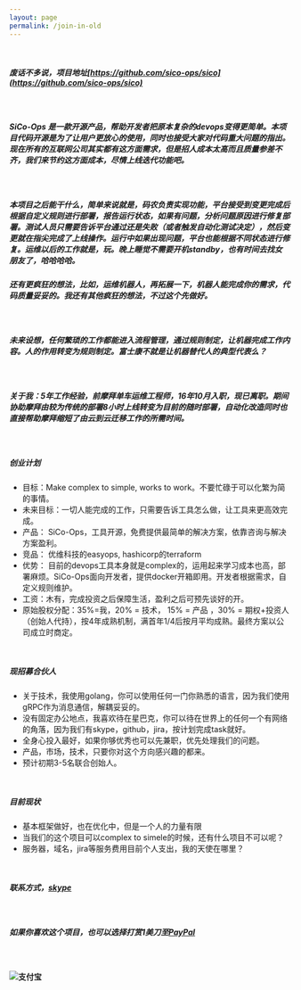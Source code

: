 ```yaml
---
layout: page
permalink: /join-in-old
---
```

&nbsp;
##### 废话不多说，项目地址[https://github.com/sico-ops/sico](https://github.com/sico-ops/sico)

&nbsp;
##### SiCo-Ops 是一款开源产品，帮助开发者把原本复杂的devops变得更简单。本项目代码开源是为了让用户更放心的使用，同时也接受大家对代码重大问题的指出。现在所有的互联网公司其实都有这方面需求，但是招人成本太高而且质量参差不齐，我们来节约这方面成本，尽情上线迭代功能吧。

&nbsp;
##### 本项目之后能干什么，简单来说就是，码农负责实现功能，平台接受到变更完成后根据自定义规则进行部署，报告运行状态，如果有问题，分析问题原因进行修复部署。测试人员只需要告诉平台通过还是失败（或者触发自动化测试决定），然后变更就在指尖完成了上线操作。运行中如果出现问题，平台也能根据不同状态进行修复。运维以后的工作就是，玩。晚上睡觉不需要开机standby，也有时间去找女朋友了，哈哈哈哈。
##### 还有更疯狂的想法，比如，运维机器人，再拓展一下，机器人能完成你的需求，代码质量妥妥的。我还有其他疯狂的想法，不过这个先做好。

&nbsp;
##### 未来设想，任何繁琐的工作都能进入流程管理，通过规则制定，让机器完成工作内容。人的作用转变为规则制定。富士康不就是让机器替代人的典型代表么？

&nbsp;
##### 关于我：5年工作经验，前摩拜单车运维工程师，16年10月入职，现已离职。期间协助摩拜由较为传统的部署8小时上线转变为目前的随时部署，自动化改造同时也直接帮助摩拜缩短了由云到云迁移工作的所需时间。

&nbsp;
##### 创业计划
- 目标：Make complex to simple, works to work。不要忙碌于可以化繁为简的事情。
- 未来目标：一切人能完成的工作，只需要告诉工具怎么做，让工具来更高效完成。
- 产品： SiCo-Ops，工具开源，免费提供最简单的解决方案，依靠咨询与解决方案盈利。
- 竞品： 优维科技的easyops, hashicorp的terraform
- 优势： 目前的devops工具本身就是complex的，运用起来学习成本也高，部署麻烦。SiCo-Ops面向开发者，提供docker开箱即用。开发者根据需求，自定义规则维护。
- 工资：木有，完成投资之后保障生活，盈利之后可预先谈好的开。
- 原始股权分配：35%=我，20% = 技术， 15% = 产品 ，30% = 期权+投资人 （创始人代持），按4年成熟机制，满首年1/4后按月平均成熟。最终方案以公司成立时商定。


&nbsp;
##### 现招募合伙人
- 关于技术，我使用golang，你可以使用任何一门你熟悉的语言，因为我们使用gRPC作为消息通信，解耦妥妥的。
- 没有固定办公地点，我喜欢待在星巴克，你可以待在世界上的任何一个有网络的角落，因为我们有skype，github，jira，按计划完成task就好。
- 全身心投入最好，如果你够优秀也可以先兼职，优先处理我们的问题。
- 产品，市场，技术，只要你对这个方向感兴趣的都来。
- 预计初期3-5名联合创始人。

&nbsp;
##### 目前现状
- 基本框架做好，也在优化中，但是一个人的力量有限
- 当我们的这个项目可以complex to simele的时候，还有什么项目不可以呢？
- 服务器，域名，jira等服务费用目前个人支出，我的天使在哪里？

&nbsp;
##### 联系方式，[skype](https://join.skype.com/G3OwYUbishLQ)

&nbsp;
##### 如果你喜欢这个项目，也可以选择打赏1美刀至[PayPal](https://paypal.me/sinerwr/1)

&nbsp;
#### ![支付宝](https://s3.amazonaws.com/sico-ops/donate.JPG)